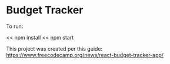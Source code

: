 # Budget Tracker
To run:

<< npm install 
<< npm start 


This project was created per this guide: https://www.freecodecamp.org/news/react-budget-tracker-app/


